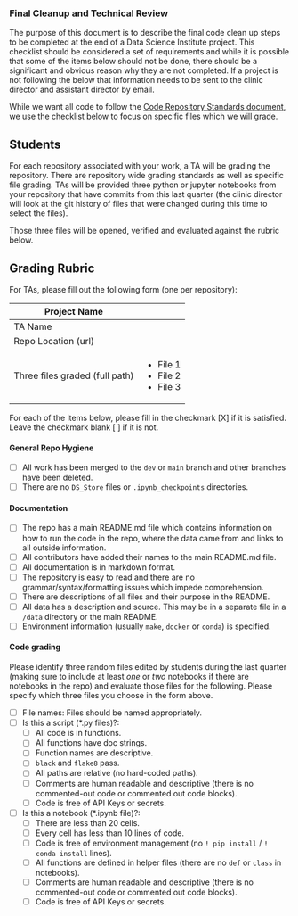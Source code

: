 ### Final Cleanup and Technical Review

The purpose of this document is to describe the final code clean up steps to be completed at the end of a Data Science Institute project. This checklist should be considered a set of requirements and while it is possible that some of the items below should not be done, there should be a significant and obvious reason why they are not completed. If a project is not following the below that information needs to be sent to the clinic director and assistant director by email.

While we want all code to follow the [Code Repository Standards document](../coding-standards/coding-standards.md#requirements), we use the checklist below to focus on specific files which we will grade.

## Students

For each repository associated with your work, a TA will be grading the repository. There are repository wide grading standards as well as specific file grading. TAs will be provided three python or jupyter notebooks from your repository that have commits from this last quarter (the clinic director will look at the git history of files that were changed during this time to select the files).

Those three files will be opened, verified and evaluated against the rubric below.

## Grading Rubric

For TAs, please fill out the following form (one per repository):

| Project Name | | 
| --- | --- | 
| TA Name | | 
| Repo Location (url) | | 
| Three files graded (full path) | <ul><li>File 1</li><li>File 2</li><li>File 3</li></ul>| 

For each of the items below, please fill in the checkmark [X] if it is satisfied. Leave the checkmark blank [ ] if it is not.



#### General Repo Hygiene
- [ ] All work has been merged to the `dev` or `main` branch and other branches have been deleted.
- [ ] There are no `DS_Store` files or `.ipynb_checkpoints` directories.
     
#### Documentation 
- [ ] The repo has a main README.md file which contains information on how to run the code in the repo, where the data came from and links to all outside information.
- [ ] All contributors have added their names to the main README.md file.
- [ ] All documentation is in markdown format.
- [ ] The repository is easy to read and there are no grammar/syntax/formatting issues which impede comprehension.
- [ ] There are descriptions of all files and their purpose in the README.
- [ ] All data has a description and source. This may be in a separate file in a `/data` directory or the main README.
- [ ] Environment information (usually `make`, `docker` or `conda`) is specified.

#### Code grading
Please identify three random files edited by students during the last quarter (making sure to include at least _one_ or _two_ notebooks if there are notebooks in the repo) and evaluate those files for the following. Please specify which three files you choose in the form above.

- [ ] File names: Files should be named appropriately.
- [ ] Is this a script (*.py files)?: 
    - [ ] All code is in functions.
    - [ ] All functions have doc strings.
    - [ ] Function names are descriptive.
    - [ ] `black` and `flake8` pass.
    - [ ] All paths are relative (no hard-coded paths).
    - [ ] Comments are human readable and descriptive (there is no commented-out code or commented out code blocks).
    - [ ] Code is free of API Keys or secrets.
- [ ] Is this a notebook (*.ipynb file)?:
    - [ ] There are less than 20 cells.
    - [ ] Every cell has less than 10 lines of code.
    - [ ] Code is free of environment management (no `! pip install` / `! conda install` lines).
    - [ ] All functions are defined in helper files (there are no `def` or `class` in notebooks).
    - [ ] Comments are human readable and descriptive (there is no commented-out code or commented out code blocks).
    - [ ] Code is free of API Keys or secrets.
